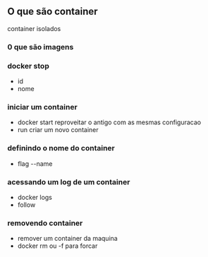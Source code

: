 ## O que são container

container isolados

### 0 que são imagens

### docker stop
 - id 
 - nome

### iniciar um container
 - docker start reproveitar o antigo com as mesmas configuracao
 - run criar um novo container

### definindo o nome do container
 - flag --name

### acessando um log de um container
 - docker logs <id>
 - follow

### removendo container
 - remover um container da maquina
 - docker rm <id> ou -f para forcar

## 






